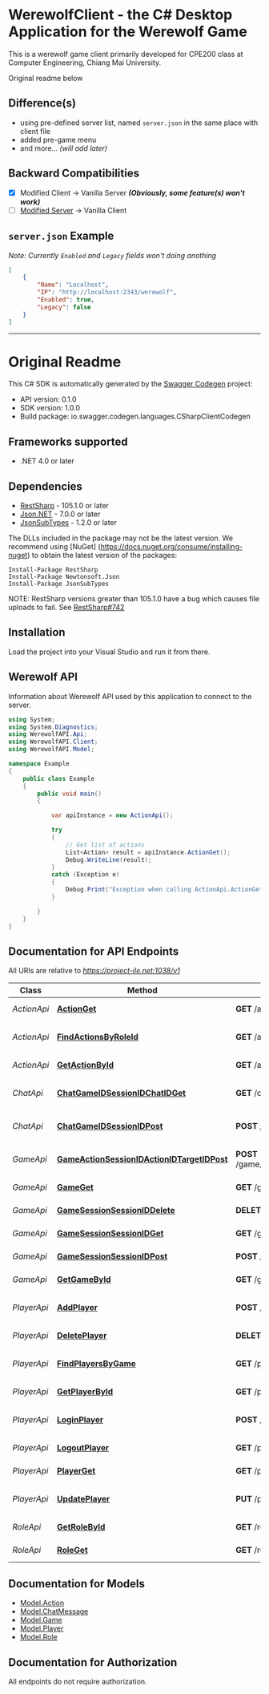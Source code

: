 # WerewolfClient - the C# Desktop Application for the Werewolf Game

This is a werewolf game client primarily developed for CPE200 class at Computer Engineering, Chiang Mai University.

Original readme below

## Difference(s)
 - using pre-defined server list, named `server.json` in the same place with client file
 - added pre-game menu
 - and more... *(will add later)*
 
## Backward Compatibilities
 - [x] Modified Client -> Vanilla Server ***(Obviously, some feature(s) won't work)***
 - [ ] [Modified Server](https://github.com/thrwKappu/WerewolfServer) -> Vanilla Client
 
## `server.json` Example
*Note: Currently `Enabled` and `Legacy` fields won't doing anothing*

```json
[
    {
        "Name": "Localhost",
        "IP": "http://localhost:2343/werewolf",
        "Enabled": true,
        "Legacy": false
    }
]
```

--------------------------------------------------------------------------------

# Original Readme

This C# SDK is automatically generated by the [Swagger Codegen](https://github.com/swagger-api/swagger-codegen) project:

- API version: 0.1.0
- SDK version: 1.0.0
- Build package: io.swagger.codegen.languages.CSharpClientCodegen

<a name="frameworks-supported"></a>
## Frameworks supported
- .NET 4.0 or later

<a name="dependencies"></a>
## Dependencies
- [RestSharp](https://www.nuget.org/packages/RestSharp) - 105.1.0 or later
- [Json.NET](https://www.nuget.org/packages/Newtonsoft.Json/) - 7.0.0 or later
- [JsonSubTypes](https://www.nuget.org/packages/JsonSubTypes/) - 1.2.0 or later

The DLLs included in the package may not be the latest version. We recommend using [NuGet] (https://docs.nuget.org/consume/installing-nuget) to obtain the latest version of the packages:
```
Install-Package RestSharp
Install-Package Newtonsoft.Json
Install-Package JsonSubTypes
```

NOTE: RestSharp versions greater than 105.1.0 have a bug which causes file uploads to fail. See [RestSharp#742](https://github.com/restsharp/RestSharp/issues/742)

<a name="installation"></a>
## Installation
Load the project into your Visual Studio and run it from there.

<a name="getting-started"></a>
## Werewolf API 
Information about Werewolf API used by this application to connect to the server.

```csharp
using System;
using System.Diagnostics;
using WerewolfAPI.Api;
using WerewolfAPI.Client;
using WerewolfAPI.Model;

namespace Example
{
    public class Example
    {
        public void main()
        {

            var apiInstance = new ActionApi();

            try
            {
                // Get list of actions
                List<Action> result = apiInstance.ActionGet();
                Debug.WriteLine(result);
            }
            catch (Exception e)
            {
                Debug.Print("Exception when calling ActionApi.ActionGet: " + e.Message );
            }

        }
    }
}
```

<a name="documentation-for-api-endpoints"></a>
## Documentation for API Endpoints

All URIs are relative to *https://project-ile.net:1038/v1*

Class | Method | HTTP request | Description
------------ | ------------- | ------------- | -------------
*ActionApi* | [**ActionGet**](docs/ActionApi.md#actionget) | **GET** /action | Get list of actions
*ActionApi* | [**FindActionsByRoleId**](docs/ActionApi.md#findactionsbyroleid) | **GET** /action/findByRole/{roleId} | Finds actions by roleId
*ActionApi* | [**GetActionById**](docs/ActionApi.md#getactionbyid) | **GET** /action/{actionID} | Find action by ID
*ChatApi* | [**ChatGameIDSessionIDChatIDGet**](docs/ChatApi.md#chatgameidsessionidchatidget) | **GET** /chat/{gameID}/{sessionID}/{chatID} | Retrieve list of chat messages
*ChatApi* | [**ChatGameIDSessionIDPost**](docs/ChatApi.md#chatgameidsessionidpost) | **POST** /chat/{gameID}/{sessionID} | Post a message to game
*GameApi* | [**GameActionSessionIDActionIDTargetIDPost**](docs/GameApi.md#gameactionsessionidactionidtargetidpost) | **POST** /game/action/{sessionID}/{actionID}/{targetID} | Perform action on a game
*GameApi* | [**GameGet**](docs/GameApi.md#gameget) | **GET** /game | Get list of games
*GameApi* | [**GameSessionSessionIDDelete**](docs/GameApi.md#gamesessionsessioniddelete) | **DELETE** /game/session/{sessionID} | Leave a game
*GameApi* | [**GameSessionSessionIDGet**](docs/GameApi.md#gamesessionsessionidget) | **GET** /game/session/{sessionID} | Get game session
*GameApi* | [**GameSessionSessionIDPost**](docs/GameApi.md#gamesessionsessionidpost) | **POST** /game/session/{sessionID} | Join a game
*GameApi* | [**GetGameById**](docs/GameApi.md#getgamebyid) | **GET** /game/{gameId} | Find game by ID
*PlayerApi* | [**AddPlayer**](docs/PlayerApi.md#addplayer) | **POST** /player | Add a new player to the system
*PlayerApi* | [**DeletePlayer**](docs/PlayerApi.md#deleteplayer) | **DELETE** /player/{playerId} | Deletes a player
*PlayerApi* | [**FindPlayersByGame**](docs/PlayerApi.md#findplayersbygame) | **GET** /player/findByGame/{gameID} | Finds Players by game
*PlayerApi* | [**GetPlayerById**](docs/PlayerApi.md#getplayerbyid) | **GET** /player/{playerId} | Find player by ID
*PlayerApi* | [**LoginPlayer**](docs/PlayerApi.md#loginplayer) | **POST** /player/login | Login into a player account
*PlayerApi* | [**LogoutPlayer**](docs/PlayerApi.md#logoutplayer) | **GET** /player/logout/{sessionID} | Player logout
*PlayerApi* | [**PlayerGet**](docs/PlayerApi.md#playerget) | **GET** /player | Get list of players
*PlayerApi* | [**UpdatePlayer**](docs/PlayerApi.md#updateplayer) | **PUT** /player | Update an existing player
*RoleApi* | [**GetRoleById**](docs/RoleApi.md#getrolebyid) | **GET** /role/{roleId} | Find role by ID
*RoleApi* | [**RoleGet**](docs/RoleApi.md#roleget) | **GET** /role | Get list of roles


<a name="documentation-for-models"></a>
## Documentation for Models

 - [Model.Action](docs/Action.md)
 - [Model.ChatMessage](docs/ChatMessage.md)
 - [Model.Game](docs/Game.md)
 - [Model.Player](docs/Player.md)
 - [Model.Role](docs/Role.md)


<a name="documentation-for-authorization"></a>
## Documentation for Authorization

All endpoints do not require authorization.
